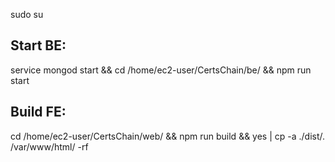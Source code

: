 sudo su
## Start BE:
service mongod start && cd /home/ec2-user/CertsChain/be/ && npm run start

## Build FE:
cd /home/ec2-user/CertsChain/web/ && npm run build && yes | cp -a ./dist/. /var/www/html/ -rf